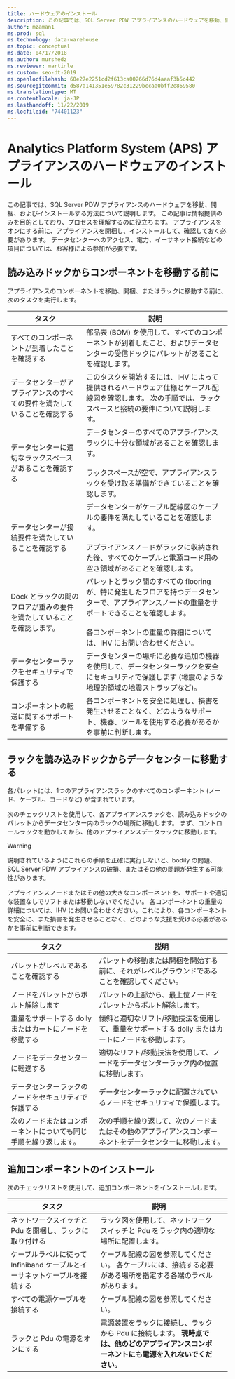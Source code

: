 ```yaml
---
title: ハードウェアのインストール
description: この記事では、SQL Server PDW アプライアンスのハードウェアを移動、開梱、およびインストールする方法について説明します。 この記事は情報提供のみを目的としており、プロセスを理解するのに役立ちます。 アプライアンスをオンにする前に、アプライアンスを開梱し、インストールして、確認しておく必要があります。 データセンターへのアクセス、電力、イーサネット接続などの項目については、お客様による参加が必要です。
author: mzaman1
ms.prod: sql
ms.technology: data-warehouse
ms.topic: conceptual
ms.date: 04/17/2018
ms.author: murshedz
ms.reviewer: martinle
ms.custom: seo-dt-2019
ms.openlocfilehash: 60e27e2251cd2f613ca00266d76d4aaaf3b5c442
ms.sourcegitcommit: d587a141351e59782c31229bccaa0bff2e869580
ms.translationtype: MT
ms.contentlocale: ja-JP
ms.lasthandoff: 11/22/2019
ms.locfileid: "74401123"
---
```

# <a name="hardware-installation-for-analytics-platform-system-aps-appliance"></a>Analytics Platform System (APS) アプライアンスのハードウェアのインストール
この記事では、SQL Server PDW アプライアンスのハードウェアを移動、開梱、およびインストールする方法について説明します。 この記事は情報提供のみを目的としており、プロセスを理解するのに役立ちます。 アプライアンスをオンにする前に、アプライアンスを開梱し、インストールして、確認しておく必要があります。 データセンターへのアクセス、電力、イーサネット接続などの項目については、お客様による参加が必要です。  
  
## <a name="BeforeMoving"></a>読み込みドックからコンポーネントを移動する前に  
アプライアンスのコンポーネントを移動、開梱、またはラックに移動する前に、次のタスクを実行します。  
  
|タスク|説明|  
|--------|---------------|  
|すべてのコンポーネントが到着したことを確認する|部品表 (BOM) を使用して、すべてのコンポーネントが到着したこと、およびデータセンターの受信ドックにパレットがあることを確認します。|  
|データセンターがアプライアンスのすべての要件を満たしていることを確認する|このタスクを開始するには、IHV によって提供されるハードウェア仕様とケーブル配線図を確認します。 次の手順では、ラックスペースと接続の要件について説明します。|  
|データセンターに適切なラックスペースがあることを確認する|データセンターのすべてのアプライアンスラックに十分な領域があることを確認します。<br /><br />ラックスペースが空で、アプライアンスラックを受け取る準備ができていることを確認します。|  
|データセンターが接続要件を満たしていることを確認する|データセンターがケーブル配線図のケーブルの要件を満たしていることを確認します。<br /><br />アプライアンスノードがラックに収納された後、すべてのケーブルと電源コード用の空き領域があることを確認します。|  
|Dock とラックの間のフロアが重みの要件を満たしていることを確認します。|パレットとラック間のすべての flooring が、特に発生したフロアを持つデータセンターで、アプライアンスノードの重量をサポートできることを確認します。<br /><br />各コンポーネントの重量の詳細については、IHV にお問い合わせください。|  
|データセンターラックをセキュリティで保護する|データセンターの場所に必要な追加の機器を使用して、データセンターラックを安全にセキュリティで保護します (地震のような地理的領域の地震ストラップなど)。|  
|コンポーネントの転送に関するサポートを準備する|各コンポーネントを安全に処理し、損害を発生させることなく、どのようなサポート、機器、ツールを使用する必要があるかを事前に判断します。|  
  
## <a name="Moving"></a>ラックを読み込みドックからデータセンターに移動する  
各パレットには、1つのアプライアンスラックのすべてのコンポーネント (ノード、ケーブル、コードなど) が含まれています。  
  
次のチェックリストを使用して、各アプライアンスラックを、読み込みドックのパレットからデータセンター内のラックの場所に移動します。 まず、コントロールラックを動かしてから、他のアプライアンスデータラックに移動します。  
  
> [!WARNING]  
> 説明されているようにこれらの手順を正確に実行しないと、bodily の問題、SQL Server PDW アプライアンスの破損、またはその他の問題が発生する可能性があります。  
>   
> アプライアンスノードまたはその他の大きなコンポーネントを、サポートや適切な装置なしでリフトまたは移動しないでください。 各コンポーネントの重量の詳細については、IHV にお問い合わせください。これにより、各コンポーネントを安全に、また損害を発生させることなく、どのような支援を受ける必要があるかを事前に判断できます。  
  
|タスク|説明|  
|--------|---------------|  
|パレットがレベルであることを確認する|パレットの移動または開梱を開始する前に、それがレベルグラウンドであることを確認してください。|  
|ノードをパレットからボルト解除します|パレットの上部から、最上位ノードをパレットからボルト解除します。|  
|重量をサポートする dolly またはカートにノードを移動する|傾斜と適切なリフト/移動技法を使用して、重量をサポートする dolly またはカートにノードを移動します。|  
|ノードをデータセンターに転送する|適切なリフト/移動技法を使用して、ノードをデータセンターラック内の位置に移動します。|  
|データセンターラックのノードをセキュリティで保護する|データセンターラックに配置されているノードをセキュリティで保護します。|  
|次のノードまたはコンポーネントについても同じ手順を繰り返します。|次の手順を繰り返して、次のノードまたはその他のアプライアンスコンポーネントをデータセンターに移動します。|  
  
## <a name="AfterMoving"></a>追加コンポーネントのインストール  
次のチェックリストを使用して、追加コンポーネントをインストールします。  
  
|タスク|説明||  
|--------|---------------|-|  
|ネットワークスイッチと Pdu を開梱し、ラックに取り付ける|ラック図を使用して、ネットワークスイッチと Pdu をラック内の適切な場所に配置します。||  
|ケーブルラベルに従って Infiniband ケーブルとイーサネットケーブルを接続する|ケーブル配線の図を参照してください。 各ケーブルには、接続する必要がある場所を指定する各端のラベルがあります。||  
|すべての電源ケーブルを接続する|ケーブル配線の図を参照してください。||  
|ラックと Pdu の電源をオンにする|電源装置をラックに接続し、ラックから Pdu に接続します。 **現時点では、他のどのアプライアンスコンポーネントにも電源を入れないでください。**||  
  
<!-- MISSING LINKS ## See Also  
[Common Metadata Query Examples &#40;SQL Server PDW&#41;](../sqlpdw/common-metadata-query-examples-sql-server-pdw.md)  -->  
  
